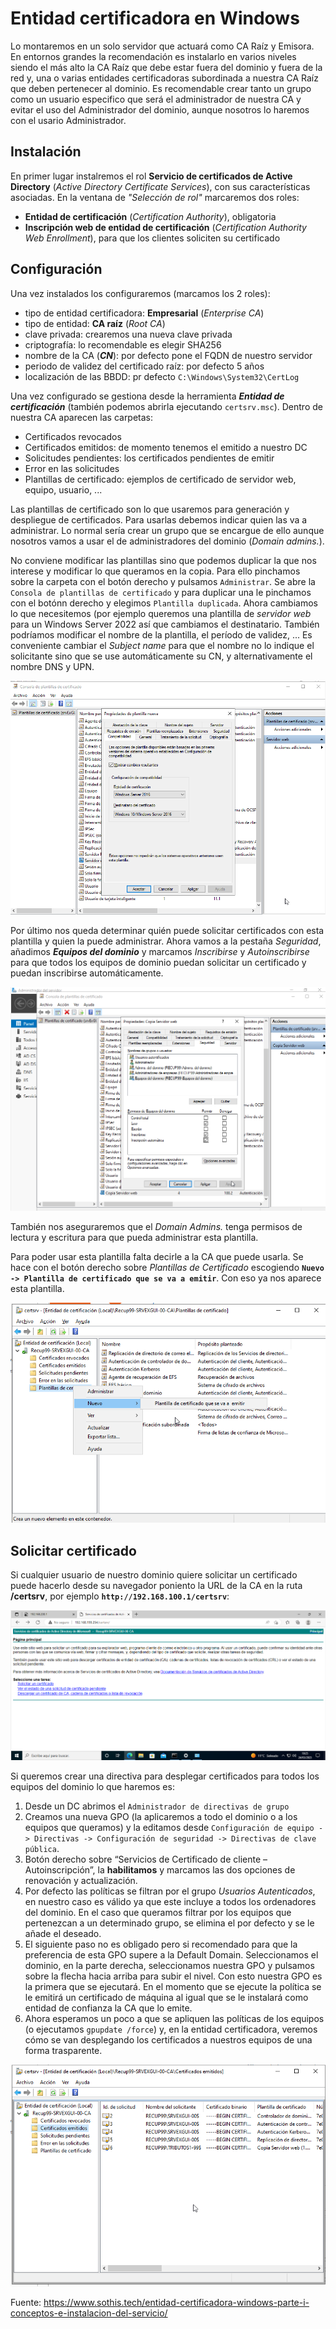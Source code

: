 # Entidad certificadora en Windows
Lo montaremos en un solo servidor que actuará como CA Raíz y Emisora. En entornos grandes la recomendación es instalarlo en varios niveles siendo el más alto la CA Raíz que debe estar fuera del dominio y fuera de la red y, una o varias entidades certificadoras subordinada a nuestra CA Raíz que deben pertenecer al dominio. Es recomendable crear tanto un grupo como un usuario especifico que será el administrador de nuestra CA y evitar el uso del Administrador del dominio, aunque nosotros lo haremos con el usario Administrador.

## Instalación
En primer lugar instalremos el rol **Servicio de certificados de Active Directory** (_Active Directory Certificate Services_), con sus características asociadas. En la ventana de _"Selección de rol"_ marcaremos dos roles:
- **Entidad de certificación** (_Certification Authority_), obligatoria
- **Inscripción web de entidad de certificación** (_Certification Authority Web Enrollment_), para que los clientes soliciten su certificado

## Configuración
Una vez instalados los configuraremos (marcamos los 2 roles):
- tipo de entidad certificadora: **Empresarial** (_Enterprise CA_)
- tipo de entidad: **CA raíz** (_Root CA_)
- clave privada: crearemos una nueva clave privada
- criptografía: lo recomendable es elegir SHA256
- nombre de la CA (**_CN_**): por defecto pone el FQDN de nuestro servidor
- periodo de validez del certificado raíz: por defecto 5 años
- localización de las BBDD: pr defecto `C:\Windows\System32\CertLog`

Una vez configurado se gestiona desde la herramienta **_Entidad de certificación_** (también podemos abrirla ejecutando `certsrv.msc`). Dentro de nuestra CA aparecen las carpetas:
- Certificados revocados
- Certificados emitidos: de momento tenemos el emitido a nuestro DC
- Solicitudes pendientes: los certificados pendientes de emitir
- Error en las solicitudes
- Plantillas de certificado: ejemplos de certificado de servidor web, equipo, usuario, ...

Las plantillas de certificado son lo que usaremos para generación y despliegue de certificados. Para usarlas debemos indicar quien las va a administrar. Lo normal sería crear un grupo que se encargue de ello aunque nosotros vamos a usar el de administradores del dominio (_Domain admins._).

No conviene modificar las plantillas sino que podemos duplicar la que nos interese y modificar lo que queramos en la copia. Para ello pinchamos sobre la carpeta con el botón derecho y pulsamos `Administrar`. Se abre la `Consola de plantillas de certificado` y para duplicar una le pinchamos con el botónn derecho y elegimos `Plantilla duplicada`. Ahora cambiamos lo que necesitemos (por ejemplo queremos una plantilla de _servidor web_ para un Windows Server 2022 así que cambiamos el destinatario. También podríamos modificar el nombre de la plantilla, el período de validez, ... Es conveniente cambiar el _Subject name_ para que el nombre no lo indique el solicitante sino que se use automáticamente su CN, y alternativamente el nombre DNS y UPN.

![Duplicar plantilla](./media/CA-01-duplicar%20plantilla.png)

Por último nos queda determinar quién puede solicitar certificados con esta plantilla y quien la puede administrar. Ahora vamos a la pestaña _Seguridad_, añadimos **_Equipos del dominio_** y marcamos _Inscribirse_ y _Autoinscribirse_ para que todos los equipos de dominio puedan solicitar un certificado y puedan inscribirse automáticamente.

![Inscribirse](./media/CA-02-seguridad.png)

También nos aseguraremos que el _Domain Admins._ tenga permisos de lectura y escritura para que pueda administrar esta plantilla.

Para poder usar esta plantilla falta decirle a la CA que puede usarla. Se hace con el botón derecho sobre _Plantillas de Certificado_ escogiendo **`Nuevo -> Plantilla de certificado que se va a emitir`**. Con eso ya nos aparece esta plantilla.

![Permitir uso](./media/CA-03-permitirUso.png)

## Solicitar certificado
Si cualquier usuario de nuestro dominio quiere solicitar un certificado puede hacerlo desde su navegador poniento la URL de la CA en la ruta **/certsrv**, por ejemplo **`http://192.168.100.1/certsrv`**:

![Solicitar certificado](./media/CA-04-solicitar.png)

Si queremos crear una directiva para desplegar certificados para todos los equipos del dominio lo que haremos es: 
1. Desde un DC abrimos el `Administrador de directivas de grupo`
2. Creamos una nueva GPO (la aplicaremos a todo el dominio o a los equipos que queramos) y la editamos desde `Configuración de equipo -> Directivas -> Configuración de seguridad -> Directivas de clave pública`.
5. Botón derecho sobre “Servicios de Certificado de cliente – Autoinscripción”, la **habilitamos** y marcamos las dos opciones de renovación y actualización.
7. Por defecto las políticas se filtran por el grupo _Usuarios Autenticados_, en nuestro caso es válido ya que este incluye a todos los ordenadores del dominio. En el caso que queramos filtrar por los equipos que pertenezcan a un determinado grupo, se elimina el por defecto y se le añade el deseado.
8. El siguiente paso no es obligado pero si recomendado para que la preferencia de esta GPO supere a la Default Domain. Seleccionamos el dominio, en la parte derecha, seleccionamos nuestra GPO y pulsamos sobre la flecha hacia arriba para subir el nivel. Con esto nuestra GPO es la primera que se ejecutará. En el momento que se ejecute la política se le emitirá un certificado de máquina al igual que se le instalará como entidad de confianza la CA que lo emite.
10. Ahora esperamos un poco a que se apliquen las políticas de los equipos (o ejecutamos `gpupdate /force`) y, en la entidad certificadora, veremos cómo se van desplegando los certificados a nuestros equipos de una forma trasparente.

![Certificados emitidos](./media/CA-05-certEmitidos.png)

Fuente: <https://www.sothis.tech/entidad-certificadora-windows-parte-i-conceptos-e-instalacion-del-servicio/>
